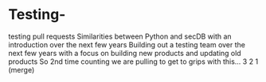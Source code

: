 # Testing-
testing pull requests
Similarities between Python and secDB with an introduction over the next few years
Building out a testing team over the next few years with a focus on building new products and updating old products
So 2nd time counting we are pulling to get to grips with this...
3
2
1
(merge) 
